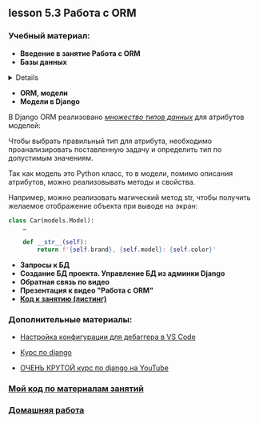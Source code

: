 ## lesson 5.3 Работа с ORM

### Учебный материал:
- **Введение в занятие Работа с ORM**
- **Базы данных**
<details> 

**Для чего нужна база данных:**
- хранение данных,
- обработка данных,
- управление данными,
- совместная работа нескольких пользователей.

У стандартных файлов есть ряд недостатков по сравнению с базой данных:
1. При хранении в файле нужно самостоятельно писать проверки структуры.
2. Возможна потеря данных в случае ошибок.
3. С файлом сложно работать нескольким людям.

Для работы с большим объёмом данных нужны высокоэффективные алгоритмы:
- поиск нужного элемента в файле,
- получение связанных данных из разных файлов,
- сортировка данных.

**СУБД** представляет собой совокупность формата хранения и кода для работы с данными, однако для разработчика СУБД — сочетание *драйвера* и *языковых запросов SQL*.

Популярные СУБД:

- MySQL,
- PostgreSQL,
- SQLite,
- Oracle и другие.

**Таблица (база данных)** — это совокупность связанных данных, хранящихся в структурированном виде. Таблица состоит из *столбцов* и *строк*, где строки называются **записью (кортежем)**, а столбцы — **атрибутами или полями (доменами)**.

Поле, каждое значение которого однозначно определяет соответствующую запись, называется **простым ключом** или **primary key (ключевым полем)**. В этом случае это поле id.

SQL — язык работы с данными:
```SQL
-- запрашиваем разные сущности, хранящиеся в отдельных таблицах

SELECT name, birthday, gender FROM person;
  
SELECT brand, name, color FROM car;
```
```SQL
Можно и из связанных данных получать общую картину:
-- у кого какая машина
SELECT person.name, car.brand, car.name
  FROM person INNER JOIN car ON car.id = person.car_id
```
Связь позволяет моделировать отношения между объектами. Существует 4 типа связей:
1. **Один к одному** — любому экземпляру сущности А соответствует только один экземпляр сущности В и наоборот. Этот тип связи редко используется. Например, для расширения таблицы.
2. **Один ко многим** — любому экземпляру сущности А соответствует 0, 1 или несколько экземпляров сущности В, но любому экземпляру сущности В соответствует только один экземпляр сущности А. Например: один учитель — много учеников.
3. **Многие к одному** — любому экземпляру сущности А соответствует только один экземпляр сущности В, но любому экземпляру сущности В соответствует 0, 1 или несколько экземпляров сущности А. Например: много учителей — один ученик.
4. **Многие ко многим** — любому экземпляру сущности А соответствует 0, 1 или несколько экземпляров сущности В, и любому экземпляру сущности В соответствует 0, 1 или несколько экземпляров сущности А. Например: множество учеников — множество учителей. 

</details>

- **ORM, модели**
- **Модели в Django**

В Django ORM реализовано *[множество типов данных](https://docs.djangoproject.com/en/3.2/ref/models/fields/#model-field-types)* для атрибутов моделей:

Чтобы выбрать правильный тип для атрибута, необходимо проанализировать поставленную задачу и определить тип по допустимым значениям.

Так как модель это Python класс, то в модели, помимо описания атрибутов, можно реализовывать методы и свойства.

Например, можно реализовать магический метод str, чтобы получить желаемое отображение объекта при выводе на экран:

```Python
class Car(models.Model):
    …

    def __str__(self):
        return f'{self.brand}, {self.model}: {self.color}'
```

- **Запросы к БД**
- **Создание БД проекта. Управление БД из админки Django**
- **Обратная связь по видео**
- **Презентация к видео "Работа с ORM"**
- **[Код к занятию (листинг)](../DJ_code/orm)**

### Дополнительные материалы:

- [Настройка конфигурации для дебаггера в VS Code](../lesson_5.1/debug_config)

- [Курс по django](https://proglib.io/p/kurs-django-chast-1-django-chto-eto-obzor-i-ustanovka-freymvorka-struktura-proekta-2023-07-25)

- [ОЧЕНЬ КРУТОЙ курс по django на YouTube](https://www.youtube.com/playlist?list=PLA0M1Bcd0w8yU5h2vwZ4LO7h1xt8COUXl)

### [Мой код по материалам занятий](../lesson_5.1/dj_proect/)

### [Домашняя работа](../dj-homeworks/2.1-databases/)

